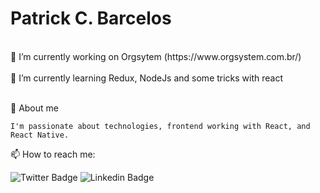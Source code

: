 # Patrick C. Barcelos
<br/>
🔭 I’m currently working on Orgsytem (https://www.orgsystem.com.br/) <br/><br/>
🌱 I’m currently learning Redux, NodeJs and some tricks with react <br/><br/>

💬 About me
```
I'm passionate about technologies, frontend working with React, and React Native.
```

📫 How to reach me:

![Twitter Badge](https://img.shields.io/twitter/url?color=%23FFFFFF&label=%40PCBsytem&logo=Twitter&style=social&url=https%3A%2F%2Ftwitter.com%2FPCBsytem)
![Linkedin Badge](https://img.shields.io/twitter/url?label=Patrick%20Cristian%20Barcelos&logo=Linkedin&style=social&url=https%3A%2F%2Fwww.linkedin.com%2Fin%2Fpatrick-cristian-barcelos-374ab233%2F)
